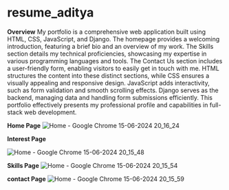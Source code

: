 # resume_aditya
**Overview**
My portfolio is a comprehensive web application built using HTML, CSS, JavaScript, and Django. The homepage provides a welcoming introduction, featuring a brief bio and an overview of my work. The Skills section details my technical proficiencies, showcasing my expertise in various programming languages and tools. The Contact Us section includes a user-friendly form, enabling visitors to easily get in touch with me. HTML structures the content into these distinct sections, while CSS ensures a visually appealing and responsive design. JavaScript adds interactivity, such as form validation and smooth scrolling effects. Django serves as the backend, managing data and handling form submissions efficiently. This portfolio effectively presents my professional profile and capabilities in full-stack web development.

 **Home Page**
 ![Home - Google Chrome 15-06-2024 20_16_24](https://github.com/Aditya206Singh/resume_aditya/assets/114514314/8cdb4044-f5b8-404c-9f85-0db732d4448b)

**Interest Page**

![Home - Google Chrome 15-06-2024 20_15_48](https://github.com/Aditya206Singh/resume_aditya/assets/114514314/8c0de3bd-abd5-4e12-b0bb-4f5d3b9fff6a)

**Skills Page**
![Home - Google Chrome 15-06-2024 20_15_54](https://github.com/Aditya206Singh/resume_aditya/assets/114514314/ff60f264-db0a-4f9d-a0b0-9f6f1cd712c5)


**contact Page**
![Home - Google Chrome 15-06-2024 20_15_59](https://github.com/Aditya206Singh/resume_aditya/assets/114514314/593f2397-aad2-4cbb-ae3b-3fa7259fcd24)
